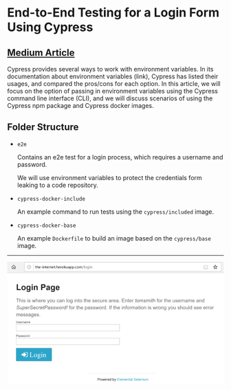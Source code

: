 # End-to-End Testing for a Login Form Using Cypress

## [Medium Article](https://levelup.gitconnected.com/environment-variables-in-cypress-end-to-end-testing-e2f20acd6a86)

Cypress provides several ways to work with environment variables. In its documentation about environment variables (link), Cypress has listed their usages, and compared the pros/cons for each option. In this article, we will focus on the option of passing in environment variables using the Cypress command line interface (CLI), and we will discuss scenarios of using the Cypress npm package and Cypress docker images.

## Folder Structure

- `e2e`

  Contains an e2e test for a login process, which requires a username and password.

  We will use environment variables to protect the credentials form leaking to a code repository.

- `cypress-docker-include`

  An example command to run tests using the `cypress/included` image.

- `cypress-docker-base`

  An example `Dockerfile` to build an image based on the `cypress/base` image.

---

![login form](./login-form.png)
